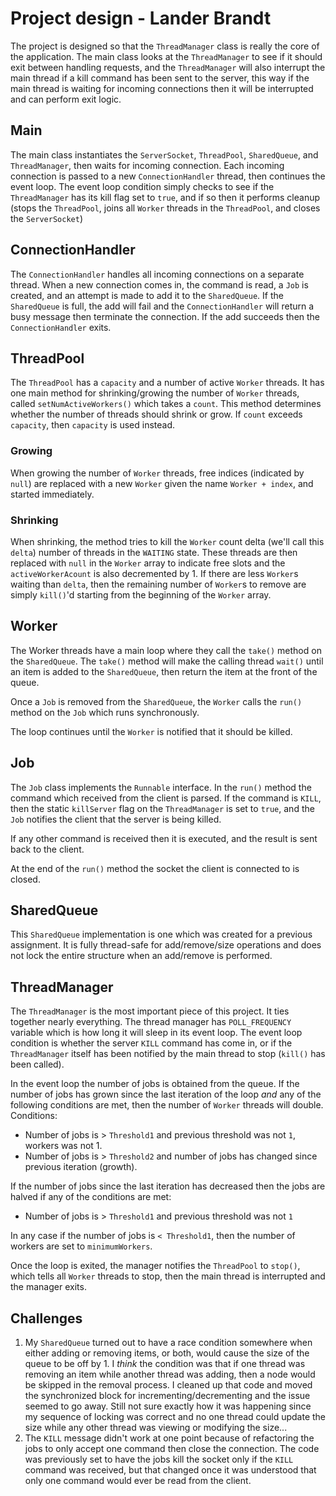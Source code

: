 # Project design - Lander Brandt

The project is designed so that the `ThreadManager` class is really the
core of the application. The main class looks at the `ThreadManager` to see if
it should exit between handling requests, and the `ThreadManager` will also
interrupt the main thread if a kill command has been sent to the server, this way
if the main thread is waiting for incoming connections then it will be interrupted
and can perform exit logic.

## Main

The main class instantiates the `ServerSocket`, `ThreadPool`, `SharedQueue`, and
`ThreadManager`, then waits for incoming connection. Each incoming connection
is passed to a new `ConnectionHandler` thread, then continues the event loop.
The event loop condition simply checks to see if the `ThreadManager` has its
kill flag set to `true`, and if so then it performs cleanup (stops the `ThreadPool`,
joins all `Worker` threads in the `ThreadPool`, and closes the `ServerSocket`)

## ConnectionHandler

The `ConnectionHandler` handles all incoming connections on a separate thread.
When a new connection comes in, the command is read, a `Job` is created, and
an attempt is made to add it to the `SharedQueue`. If the `SharedQueue` is full,
the add will fail and the `ConnectionHandler` will return a busy message then
terminate the connection. If the add succeeds then the `ConnectionHandler` exits.

## ThreadPool

The `ThreadPool` has a `capacity` and a number of active `Worker` threads. It
has one main method for shrinking/growing the number of `Worker` threads,
called `setNumActiveWorkers()` which takes a `count`. This method determines
whether the number of threads should shrink or grow. If `count` exceeds `capacity`,
then `capacity` is used instead.

### Growing

When growing the number of `Worker` threads, free indices (indicated by `null`)
are replaced with a new `Worker` given the name `Worker + index`, and started
immediately.

### Shrinking

When shrinking, the method tries to kill the `Worker` count delta (we'll call
this `delta`) number of threads in the `WAITING` state. These threads are then
replaced with `null` in the `Worker` array to indicate free slots and the `activeWorkerAcount`
is also decremented by 1. If there are less `Worker`s waiting than `delta`, then
the remaining number of `Worker`s to remove are simply `kill()`'d starting from
the beginning of the `Worker` array.

## Worker

The Worker threads have a main loop where they call the `take()` method on the
`SharedQueue`. The `take()` method will make the calling thread `wait()` until
an item is added to the `SharedQueue`, then return the item at the front of the
queue.

Once a `Job` is removed from the `SharedQueue`, the `Worker` calls the `run()`
method on the `Job` which runs synchronously.

The loop continues until the `Worker` is notified that it should be killed.

## Job

The `Job` class implements the `Runnable` interface. In the `run()` method the
command which received from the client is parsed. If the command is `KILL`, then
the static `killServer` flag on the `ThreadManager` is set to `true`, and the
`Job` notifies the client that the server is being killed.

If any other command is received then it is executed, and the result is sent back
to the client.

At the end of the `run()` method the socket the client is connected to is closed.

## SharedQueue

This `SharedQueue` implementation is one which was created for a previous
assignment. It is fully thread-safe for add/remove/size operations and
does not lock the entire structure when an add/remove is performed.

## ThreadManager

The `ThreadManager` is the most important piece of this project. It ties together
nearly everything. The thread manager has `POLL_FREQUENCY` variable which is
how long it will sleep in its event loop. The event loop condition is whether the
server `KILL` command has come in, or if the `ThreadManager` itself has been
notified by the main thread to stop (`kill()` has been called).

In the event loop the number of jobs is obtained from the queue. If the number
of jobs has grown since the last iteration of the loop *and* any of the following
conditions are met, then the number of `Worker` threads will double. Conditions:

- Number of jobs is > `Threshold1` and previous threshold was not `1`, workers
was not 1.
- Number of jobs is > `Threshold2` and number of jobs has changed since previous
iteration (growth).

If the number of jobs since the last iteration has decreased then the jobs are
halved if any of the conditions are met:

- Number of jobs is > `Threshold1` and previous threshold was not `1`

In any case if the number of jobs is `< Threshold1`, then the number of workers
are set to `minimumWorkers`.

Once the loop is exited, the manager notifies the `ThreadPool` to `stop()`,
which tells all `Worker` threads to stop, then the main thread is interrupted
and the manager exits.

## Challenges

1. My `SharedQueue` turned out to have a race condition somewhere when either
adding or removing items, or both, would cause the size of the queue to be off by
1\. I *think* the condition was that if one thread was removing an item while another thread was adding, then a node would be skipped in the removal process. I cleaned
up that code and moved the synchronized block for incrementing/decrementing
and the issue seemed to go away. Still not sure exactly how it was happening
since my sequence of locking was correct and no one thread could update the
size while any other thread was viewing or modifying the size...
2. The `KILL` message didn't work at one point because of refactoring the
jobs to only accept one command then close the connection. The code was previously
set to have the jobs kill the socket only if the `KILL` command was received,
but that changed once it was understood that only one command would ever be read
from the client.
